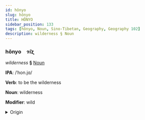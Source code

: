 ```yaml
---
id: hônyo
slug: hônyo
title: HÔNYO
sidebar_position: 133
tags: [hônyo, Noun, Sino-Tibetan, Geography, Geography 102]
description: wilderness § Noun
---
```


### hônyo&emsp;<span kind="abugida">ɂ̃ıɀ</span>

*wilderness* **§** [Noun](../../tags/Noun)

**IPA**: /ˈhon.jɑ/

**Verb**: to be the wilderness

**Noun**: wilderness

**Modifier**: wild

<details>
    <summary>Origin</summary>
    Min, Southern 荒野 hong-iá /hɔŋia/<br/>
    <em>Sino-Tibetan Language Family</em>
</details>